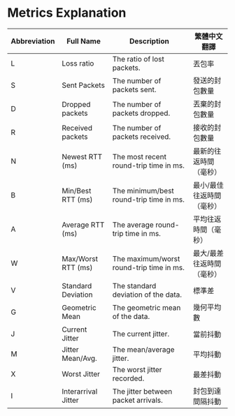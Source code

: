 # Metrics Explanation

| Abbreviation | Full Name            | Description                              | 繁體中文翻譯                          |
|--------------|----------------------|------------------------------------------|--------------------------------------|
| L            | Loss ratio           | The ratio of lost packets.               | 丟包率                               |
| S            | Sent Packets         | The number of packets sent.              | 發送的封包數量                       |
| D            | Dropped packets      | The number of packets dropped.           | 丟棄的封包數量                       |
| R            | Received packets     | The number of packets received.          | 接收的封包數量                       |
| N            | Newest RTT (ms)      | The most recent round-trip time in ms.   | 最新的往返時間（毫秒）               |
| B            | Min/Best RTT (ms)    | The minimum/best round-trip time in ms.  | 最小/最佳往返時間（毫秒）            |
| A            | Average RTT (ms)     | The average round-trip time in ms.       | 平均往返時間（毫秒）                 |
| W            | Max/Worst RTT (ms)   | The maximum/worst round-trip time in ms. | 最大/最差往返時間（毫秒）            |
| V            | Standard Deviation   | The standard deviation of the data.      | 標準差                               |
| G            | Geometric Mean       | The geometric mean of the data.          | 幾何平均數                           |
| J            | Current Jitter       | The current jitter.                      | 當前抖動                             |
| M            | Jitter Mean/Avg.     | The mean/average jitter.                 | 平均抖動                             |
| X            | Worst Jitter         | The worst jitter recorded.               | 最差抖動                             |
| I            | Interarrival Jitter  | The jitter between packet arrivals.      | 封包到達間隔抖動                     |